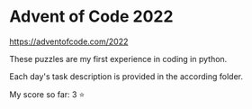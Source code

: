 # Advent of Code 2022

https://adventofcode.com/2022

These puzzles are my first experience in coding in python.

Each day's task description is provided in the according folder.

My score so far: 3 :star:
